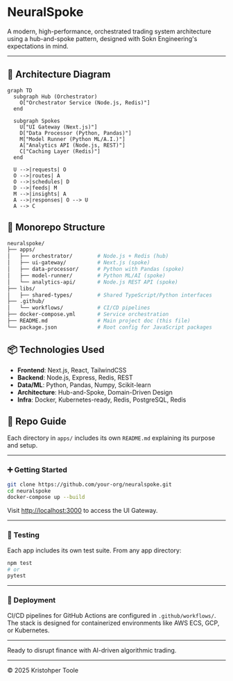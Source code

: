 # NeuralSpoke

A modern, high-performance, orchestrated trading system architecture using a hub-and-spoke pattern, designed with Sokn Engineering's expectations in mind.

---

## 📐 Architecture Diagram

```mermaid
graph TD
  subgraph Hub (Orchestrator)
    O["Orchestrator Service (Node.js, Redis)"]
  end

  subgraph Spokes
    U["UI Gateway (Next.js)"]
    D["Data Processor (Python, Pandas)"]
    M["Model Runner (Python ML/A.I.)"]
    A["Analytics API (Node.js, REST)"]
    C["Caching Layer (Redis)"]
  end

  U -->|requests| O
  O -->|routes| A
  O -->|schedules| D
  D -->|feeds| M
  M -->|insights| A
  A -->|responses| O --> U
  A --> C
```

## 🧱 Monorepo Structure

```sh
neuralspoke/
├── apps/
│   ├── orchestrator/        # Node.js + Redis (hub)
│   ├── ui-gateway/          # Next.js (spoke)
│   ├── data-processor/      # Python with Pandas (spoke)
│   ├── model-runner/        # Python ML/AI (spoke)
│   └── analytics-api/       # Node.js REST API (spoke)
├── libs/
│   ├── shared-types/        # Shared TypeScript/Python interfaces
├── .github/
│   └── workflows/           # CI/CD pipelines
├── docker-compose.yml       # Service orchestration
├── README.md                # Main project doc (this file)
└── package.json             # Root config for JavaScript packages
```

## 📦 Technologies Used

* **Frontend**: Next.js, React, TailwindCSS
* **Backend**: Node.js, Express, Redis, REST
* **Data/ML**: Python, Pandas, Numpy, Scikit-learn
* **Architecture**: Hub-and-Spoke, Domain-Driven Design
* **Infra**: Docker, Kubernetes-ready, Redis, PostgreSQL, Redis

## 📘 Repo Guide

Each directory in `apps/` includes its own `README.md` explaining its purpose and setup.

---

### ➕ Getting Started

```bash
git clone https://github.com/your-org/neuralspoke.git
cd neuralspoke
docker-compose up --build
```

Visit [http://localhost:3000](http://localhost:3000) to access the UI Gateway.

---

### 🧪 Testing

Each app includes its own test suite. From any app directory:

```bash
npm test
# or
pytest
```

---

### 🚀 Deployment

CI/CD pipelines for GitHub Actions are configured in `.github/workflows/`. The stack is designed for containerized environments like AWS ECS, GCP, or Kubernetes.

---

Ready to disrupt finance with AI-driven algorithmic trading.

---

© 2025 Kristohper Toole
